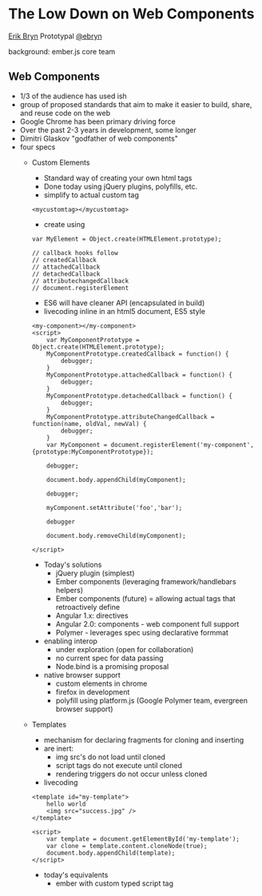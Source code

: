 The Low Down on Web Components
==============================

[Erik Bryn](erikbryn.com)
Prototypal
[@ebryn](http://twitter.com/ebryn)

background: ember.js core team

Web Components
--------------
- 1/3 of the audience has used ish
- group of proposed standards that aim to make it easier to build, share, and reuse code on the web
- Google Chrome has been primary driving force
- Over the past 2-3 years in development, some longer
- Dimitri Glaskov "godfather of web components"
- four specs
	- Custom Elements
		- Standard way of creating your own html tags
		- Done today using jQuery plugins, polyfills, etc. 
		- simplify to actual custom tag

		```
		<mycustomtag></mycustomtag>
		```
		
		- create using 
		
		```
		var MyElement = Object.create(HTMLElement.prototype);

		// callback hooks follow
		// createdCallback
		// attachedCallback
		// detachedCallback
		// attributechangedCallback
		// document.registerElement
		```

		- ES6 will have cleaner API (encapsulated in build)
		- livecoding inline in an html5 document, ES5 style

		```
		<my-component></my-component>
		<script>
			var MyComponentPrototype = Object.create(HTMLElement.prototype);
			MyComponentPrototype.createdCallback = function() {
				debugger;
			}
			MyComponentPrototype.attachedCallback = function() {
				debugger;
			}
			MyComponentPrototype.detachedCallback = function() {
				debugger;
			}
			MyComponentPrototype.attributeChangedCallback = function(name, oldVal, newVal) {
				debugger;
			}
			var MyComponent = document.registerElement('my-component', {prototype:MyComponentPrototype});

			debugger;

			document.body.appendChild(myComponent);

			debugger;

			myComponent.setAttribute('foo','bar');

			debugger

			document.body.removeChild(myComponent);

		</script>
		```

		- Today's solutions
			- jQuery plugin (simplest)
			- Ember components (leveraging framework/handlebars helpers)
			- Ember components (future) = allowing actual tags that retroactively define
			- Angular 1.x: directives
			- Angular 2.0: components - web component full support 
			- Polymer - leverages spec using declarative formmat
		- enabling interop
			- under exploration (open for collaboration)
			- no current spec for data passing
			- Node.bind is a promising proposal
		- native browser support
			- custom elements in chrome
			- firefox in development
			- polyfill using platform.js (Google Polymer team, evergreen browser support)
	- Templates
		- mechanism for declaring fragments for cloning and inserting
		- are inert: 
			- img src's do not load until cloned
			- script tags do not execute until cloned 
			- rendering triggers do not occur unless cloned
		- livecoding 
		``` 
		<template id="my-template">
			hello world
			<img src="success.jpg" />
		</template>

		<script>
			var template = document.getElementById('my-template');
			var clone = template.content.cloneNode(true);
			document.body.appendChild(template);
		</script>
		```
		- today's equivalents
			- ember with custom typed script tag


